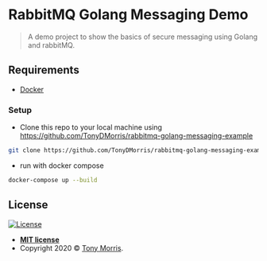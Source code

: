 # RabbitMQ Golang Messaging Demo

> A demo project to show the basics of secure messaging using Golang and rabbitMQ.


## Requirements

- [Docker](https://docs.docker.com/engine/install/)


### Setup

- Clone this repo to your local machine using https://github.com/TonyDMorris/rabbitmq-golang-messaging-example
```bash
git clone https://github.com/TonyDMorris/rabbitmq-golang-messaging-example
```
- run with docker compose
```bash
docker-compose up --build 
```


## License

[![License](http://img.shields.io/:license-mit-blue.svg?style=flat-square)](http://badges.mit-license.org)

- **[MIT license](http://opensource.org/licenses/mit-license.php)**
- Copyright 2020 © <a href="https://me.towidomo.dev" target="_blank">Tony Morris</a>.
